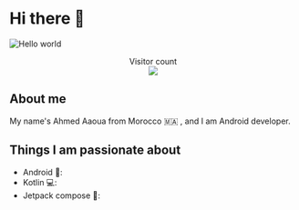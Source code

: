 # Hi there 👋

<img src="https://raw.githubusercontent.com/sagar-viradiya/sagar-viradiya/master/resources/banner.png" alt="Hello world">

<p align="center"> 
  Visitor count<br>
  <img src="https://profile-counter.glitch.me/3owa/count.svg" />
</p>

## About me

My name's Ahmed Aaoua from Morocco 🇲🇦 , and I am Android developer.

## Things I am passionate about
- Android 🤖:
- Kotlin 💻:
- Jetpack compose 💚:








